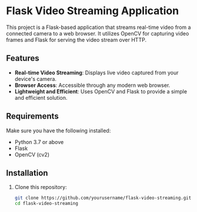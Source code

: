 # Flask Video Streaming Application

This project is a Flask-based application that streams real-time video from a connected camera to a web browser. It utilizes OpenCV for capturing video frames and Flask for serving the video stream over HTTP.

## Features
- **Real-time Video Streaming**: Displays live video captured from your device's camera.
- **Browser Access**: Accessible through any modern web browser.
- **Lightweight and Efficient**: Uses OpenCV and Flask to provide a simple and efficient solution.

## Requirements
Make sure you have the following installed:
- Python 3.7 or above
- Flask
- OpenCV (cv2)

## Installation

1. Clone this repository:
   ```bash
   git clone https://github.com/yourusername/flask-video-streaming.git
   cd flask-video-streaming
